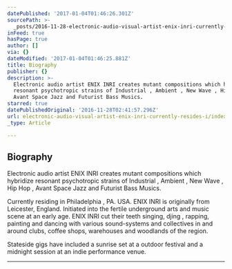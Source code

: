 ```yaml
---
datePublished: '2017-01-04T01:46:26.301Z'
sourcePath: >-
  _posts/2016-11-28-electronic-audio-visual-artist-enix-inri-currently-resides-i.md
inFeed: true
hasPage: true
author: []
via: {}
dateModified: '2017-01-04T01:46:25.881Z'
title: Biography
publisher: {}
description: >-
  Electronic audio artist ENIX INRI creates mutant compositions which hybridize
  resonant psychotropic strains of Industrial , Ambient , New Wave , Hip Hop ,
  Avant Space Jazz and Futurist Bass Musics.
starred: true
datePublishedOriginal: '2016-11-28T02:41:57.296Z'
url: electronic-audio-visual-artist-enix-inri-currently-resides-i/index.html
_type: Article

---
```

## Biography

Electronic audio artist ENIX INRI creates mutant compositions which hybridize resonant psychotropic strains of Industrial , Ambient , New Wave , Hip Hop , Avant Space Jazz and Futurist Bass Musics.

Currently residing in Philadelphia , PA. USA. ENIX INRI is originally from Leicester, England. Initiated into the fertile underground arts and music scene at an early age. ENIX INRI cut their teeth singing, djing , rapping, painting and dancing with various sound-systems and collectives in and around clubs, coffee shops, warehouses and woodlands of the region.

Stateside gigs have included a sunrise set at a outdoor festival and a midnight session at an indie performance venue.

---